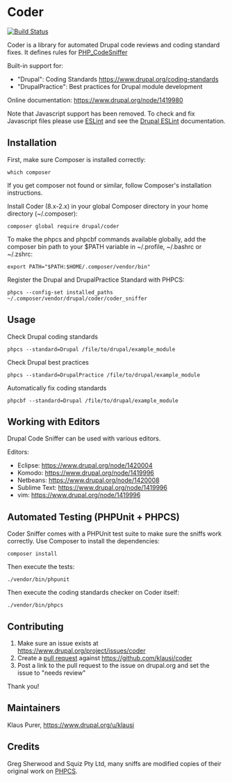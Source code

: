 # Coder

[![Build Status](https://travis-ci.org/klausi/coder.svg?branch=8.x-2.x)](https://travis-ci.org/klausi/coder)

Coder is a library for automated Drupal code reviews and coding standard fixes. It
defines rules for [PHP_CodeSniffer](https://github.com/squizlabs/PHP_CodeSniffer)

Built-in support for:
- "Drupal": Coding Standards https://www.drupal.org/coding-standards
- "DrupalPractice": Best practices for Drupal module development

Online documentation: https://www.drupal.org/node/1419980

Note that Javascript support has been removed. To check and fix Javascript files
please use [ESLint](http://eslint.org/) and see the
[Drupal ESLint](https://www.drupal.org/node/1955232) documentation.


## Installation

First, make sure Composer is installed correctly:
```
which composer
```

If you get composer not found or similar, follow Composer's installation
instructions.

Install Coder (8.x-2.x) in your global Composer directory in your home directory
(~/.composer):
```
composer global require drupal/coder
```

To make the phpcs and phpcbf commands available globally, add the composer bin path
to your $PATH variable in ~/.profile, ~/.bashrc or ~/.zshrc:
```
export PATH="$PATH:$HOME/.composer/vendor/bin"
```

Register the Drupal and DrupalPractice Standard with PHPCS:
```
phpcs --config-set installed_paths ~/.composer/vendor/drupal/coder/coder_sniffer
```


## Usage

Check Drupal coding standards
```
phpcs --standard=Drupal /file/to/drupal/example_module
```

Check Drupal best practices
```
phpcs --standard=DrupalPractice /file/to/drupal/example_module
```

Automatically fix coding standards
```
phpcbf --standard=Drupal /file/to/drupal/example_module
```


## Working with Editors

Drupal Code Sniffer can be used with various editors.

Editors:

* Eclipse: https://www.drupal.org/node/1420004
* Komodo: https://www.drupal.org/node/1419996
* Netbeans: https://www.drupal.org/node/1420008
* Sublime Text: https://www.drupal.org/node/1419996
* vim: https://www.drupal.org/node/1419996


## Automated Testing (PHPUnit + PHPCS)

Coder Sniffer comes with a PHPUnit test suite to make sure the sniffs work correctly.
Use Composer to install the dependencies:

```
composer install
```

Then execute the tests:
```
./vendor/bin/phpunit
```

Then execute the coding standards checker on Coder itself:
```
./vendor/bin/phpcs
```


## Contributing

1. Make sure an issue exists at https://www.drupal.org/project/issues/coder
2. Create a [pull request](https://help.github.com/articles/using-pull-requests/) against https://github.com/klausi/coder
3. Post a link to the pull request to the issue on drupal.org and set the issue to
   "needs review"

Thank you!


## Maintainers
Klaus Purer, https://www.drupal.org/u/klausi


## Credits

Greg Sherwood and Squiz Pty Ltd, many sniffs are modified copies of their original
work on [PHPCS](https://github.com/squizlabs/PHP_CodeSniffer).
